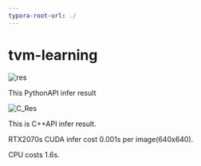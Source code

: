 ```yaml
---
typora-root-url: ./
---
```


# tvm-learning



![res](/../tvmTest/res.jpg)

This PythonAPI infer result



![C_Res](/../tvmTest/C_Res.jpg)

This is C++API infer result. 



RTX2070s CUDA infer cost 0.001s per image(640x640).

CPU costs 1.6s.
